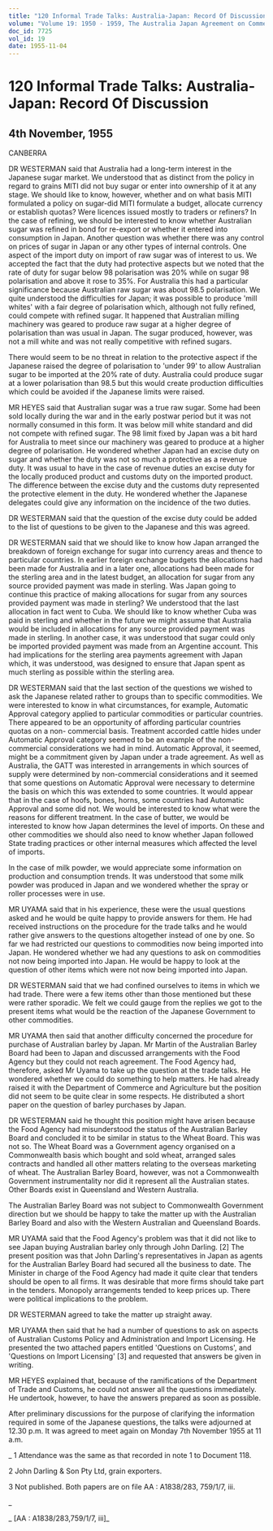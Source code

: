 ```yaml
---
title: "120 Informal Trade Talks: Australia-Japan: Record Of Discussion"
volume: "Volume 19: 1950 - 1959, The Australia Japan Agreement on Commerce"
doc_id: 7725
vol_id: 19
date: 1955-11-04
---
```


# 120 Informal Trade Talks: Australia-Japan: Record Of Discussion

## 4th November, 1955

CANBERRA

DR WESTERMAN said that Australia had a long-term interest in the Japanese sugar market. We understood that as distinct from the policy in regard to grains MITI did not buy sugar or enter into ownership of it at any stage. We should like to know, however, whether and on what basis MITI formulated a policy on sugar-did MITI formulate a budget, allocate currency or establish quotas? Were licences issued mostly to traders or refiners? In the case of refining, we should be interested to know whether Australian sugar was refined in bond for re-export or whether it entered into consumption in Japan. Another question was whether there was any control on prices of sugar in Japan or any other types of internal controls. One aspect of the import duty on import of raw sugar was of interest to us. We accepted the fact that the duty had protective aspects but we noted that the rate of duty for sugar below 98 polarisation was 20% while on sugar 98 polarisation and above it rose to 35%. For Australia this had a particular significance because Australian raw sugar was about 98.5 polarisation. We quite understood the difficulties for Japan; it was possible to produce 'mill whites' with a fair degree of polarisation which, although not fully refined, could compete with refined sugar. It happened that Australian milling machinery was geared to produce raw sugar at a higher degree of polarisation than was usual in Japan. The sugar produced, however, was not a mill white and was not really competitive with refined sugars.

There would seem to be no threat in relation to the protective aspect if the Japanese raised the degree of polarisation to 'under 99' to allow Australian sugar to be imported at the 20% rate of duty. Australia could produce sugar at a lower polarisation than 98.5 but this would create production difficulties which could be avoided if the Japanese limits were raised.

MR HEYES said that Australian sugar was a true raw sugar. Some had been sold locally during the war and in the early postwar period but it was not normally consumed in this form. It was below mill white standard and did not compete with refined sugar. The 98 limit fixed by Japan was a bit hard for Australia to meet since our machinery was geared to produce at a higher degree of polarisation. He wondered whether Japan had an excise duty on sugar and whether the duty was not so much a protective as a revenue duty. It was usual to have in the case of revenue duties an excise duty for the locally produced product and customs duty on the imported product. The difference between the excise duty and the customs duty represented the protective element in the duty. He wondered whether the Japanese delegates could give any information on the incidence of the two duties.

DR WESTERMAN said that the question of the excise duty could be added to the list of questions to be given to the Japanese and this was agreed.

DR WESTERMAN said that we should like to know how Japan arranged the breakdown of foreign exchange for sugar into currency areas and thence to particular countries. In earlier foreign exchange budgets the allocations had been made for Australia and in a later one, allocations had been made for the sterling area and in the latest budget, an allocation for sugar from any source provided payment was made in sterling. Was Japan going to continue this practice of making allocations for sugar from any sources provided payment was made in sterling? We understood that the last allocation in fact went to Cuba. We should like to know whether Cuba was paid in sterling and whether in the future we might assume that Australia would be included in allocations for any source provided payment was made in sterling. In another case, it was understood that sugar could only be imported provided payment was made from an Argentine account. This had implications for the sterling area payments agreement with Japan which, it was understood, was designed to ensure that Japan spent as much sterling as possible within the sterling area.

DR WESTERMAN said that the last section of the questions we wished to ask the Japanese related rather to groups than to specific commodities. We were interested to know in what circumstances, for example, Automatic Approval category applied to particular commodities or particular countries. There appeared to be an opportunity of affording particular countries quotas on a non- commercial basis. Treatment accorded cattle hides under Automatic Approval category seemed to be an example of the non-commercial considerations we had in mind. Automatic Approval, it seemed, might be a commitment given by Japan under a trade agreement. As well as Australia, the GATT was interested in arrangements in which sources of supply were determined by non-commercial considerations and it seemed that some questions on Automatic Approval were necessary to determine the basis on which this was extended to some countries. It would appear that in the case of hoofs, bones, horns, some countries had Automatic Approval and some did not. We would be interested to know what were the reasons for different treatment. In the case of butter, we would be interested to know how Japan determines the level of imports. On these and other commodities we should also need to know whether Japan followed State trading practices or other internal measures which affected the level of imports.

In the case of milk powder, we would appreciate some information on production and consumption trends. It was understood that some milk powder was produced in Japan and we wondered whether the spray or roller processes were in use.

MR UYAMA said that in his experience, these were the usual questions asked and he would be quite happy to provide answers for them. He had received instructions on the procedure for the trade talks and he would rather give answers to the questions altogether instead of one by one. So far we had restricted our questions to commodities now being imported into Japan. He wondered whether we had any questions to ask on commodities not now being imported into Japan. He would be happy to look at the question of other items which were not now being imported into Japan.

DR WESTERMAN said that we had confined ourselves to items in which we had trade. There were a few items other than those mentioned but these were rather sporadic. We felt we could gauge from the replies we got to the present items what would be the reaction of the Japanese Government to other commodities.

MR UYAMA then said that another difficulty concerned the procedure for purchase of Australian barley by Japan. Mr Martin of the Australian Barley Board had been to Japan and discussed arrangements with the Food Agency but they could not reach agreement. The Food Agency had, therefore, asked Mr Uyama to take up the question at the trade talks. He wondered whether we could do something to help matters. He had already raised it with the Department of Commerce and Agriculture but the position did not seem to be quite clear in some respects. He distributed a short paper on the question of barley purchases by Japan.

DR WESTERMAN said he thought this position might have arisen because the Food Agency had misunderstood the status of the Australian Barley Board and concluded it to be similar in status to the Wheat Board. This was not so. The Wheat Board was a Government agency organised on a Commonwealth basis which bought and sold wheat, arranged sales contracts and handled all other matters relating to the overseas marketing of wheat. The Australian Barley Board, however, was not a Commonwealth Government instrumentality nor did it represent all the Australian states. Other Boards exist in Queensland and Western Australia.

The Australian Barley Board was not subject to Commonwealth Government direction but we should be happy to take the matter up with the Australian Barley Board and also with the Western Australian and Queensland Boards.

MR UYAMA said that the Food Agency's problem was that it did not like to see Japan buying Australian barley only through John Darling. [2] The present position was that John Darling's representatives in Japan as agents for the Australian Barley Board had secured all the business to date. The Minister in charge of the Food Agency had made it quite clear that tenders should be open to all firms. It was desirable that more firms should take part in the tenders. Monopoly arrangements tended to keep prices up. There were political implications to the problem.

DR WESTERMAN agreed to take the matter up straight away.

MR UYAMA then said that he had a number of questions to ask on aspects of Australian Customs Policy and Administration and Import Licensing. He presented the two attached papers entitled 'Questions on Customs', and 'Questions on Import Licensing' [3] and requested that answers be given in writing.

MR HEYES explained that, because of the ramifications of the Department of Trade and Customs, he could not answer all the questions immediately. He undertook, however, to have the answers prepared as soon as possible.

After preliminary discussions for the purpose of clarifying the information required in some of the Japanese questions, the talks were adjourned at 12.30 p.m. It was agreed to meet again on Monday 7th November 1955 at 11 a.m.

_ 1 Attendance was the same as that recorded in note 1 to Document 118.

2 John Darling &amp; Son Pty Ltd, grain exporters.

3 Not published. Both papers are on file AA : A1838/283, 759/1/7, iii.

_

_ [AA : A1838/283,759/1/7, iii]_
